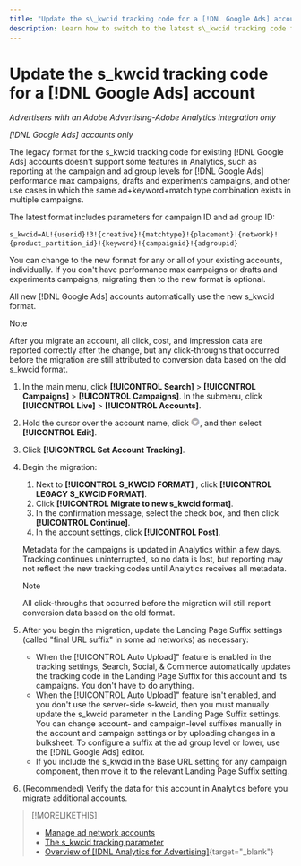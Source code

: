 ```yaml
---
title: "Update the s\_kwcid tracking code for a [!DNL Google Ads] account"
description: Learn how to switch to the latest s\_kwcid tracking code for a [!DNL Google Ads] account.
---
```

# Update the s\_kwcid tracking code for a [!DNL Google Ads] account

*Advertisers with an Adobe Advertising-Adobe Analytics integration only*

*[!DNL Google Ads] accounts only*

The legacy format for the s\_kwcid tracking code for existing [!DNL Google Ads] accounts doesn't support some features in Analytics, such as reporting at the campaign and ad group levels for [!DNL Google Ads] performance max campaigns, drafts and experiments campaigns, and other use cases in which the same ad+keyword+match type combination exists in multiple campaigns.

The latest format includes parameters for campaign ID and ad group ID:

```
s_kwcid=AL!{userid}!3!{creative}!{matchtype}!{placement}!{network}!{product_partition_id}!{keyword}!{campaignid}!{adgroupid}
```

You can change to the new format for any or all of your existing accounts, individually. If you don't have performance max campaigns or drafts and experiments campaigns, migrating then to the new format is optional.

All new [!DNL Google Ads] accounts automatically use the new  s\_kwcid format.

>[!NOTE]
>
>After you migrate an account, all click, cost, and impression data are reported correctly after the change, but any click-throughs that occurred before the migration are still attributed to conversion data based on the old s\_kwcid format.

1. In the main menu, click **[!UICONTROL Search]** \> **[!UICONTROL Campaigns]** \> **[!UICONTROL Campaigns]**. In the submenu, click **[!UICONTROL Live]** \> **[!UICONTROL Accounts]**.
1. Hold the cursor over the account name, click ![arrow dropdown icon](/help/search-social-commerce/assets/arrow-dropdown-menu.png), and then select **[!UICONTROL Edit]**.
1. Click **[!UICONTROL Set Account Tracking]**.
1. Begin the migration:

   1. Next to **[!UICONTROL S_KWCID FORMAT]** , click **[!UICONTROL LEGACY S_KWCID FORMAT]**.
   1. Click **[!UICONTROL Migrate to new s_kwcid format]**.
   1. In the confirmation message, select the check box, and then click **[!UICONTROL Continue]**.
   1. In the account settings, click **[!UICONTROL Post]**.

   Metadata for the campaigns is updated in Analytics within a few days. Tracking continues uninterrupted, so no data is lost, but reporting may not reflect the new tracking codes until Analytics receives all metadata.

   >[!NOTE]
   >
   >All click-throughs that occurred before the migration will still report conversion data based on the old format.

1. After you begin the migration, update the Landing Page Suffix settings (called "final URL suffix" in some ad networks) as necessary:

   * When the [!UICONTROL Auto Upload]" feature is enabled in the tracking settings, Search, Social, & Commerce automatically updates the tracking code in the Landing Page Suffix for this account and its campaigns. You don't have to do anything.
   * When the [!UICONTROL Auto Upload]" feature isn't enabled, and you don't use the server-side s-kwcid, then you must manually update the s\_kwcid parameter in the Landing Page Suffix settings. You can change account- and campaign-level suffixes manually in the account and campaign settings or by uploading changes in a bulksheet. To configure a suffix at the ad group level or lower, use the [!DNL Google Ads] editor.
   * If you include the s\_kwcid in the Base URL setting for any campaign component, then move it to the relevant Landing Page Suffix setting.

1. (Recommended) Verify the data for this account in Analytics before you migrate additional accounts.

>[!MORELIKETHIS]
>
>* [Manage ad network accounts](ad-network-account-manage.md)
>* [The s_kwcid tracking parameter](/help/search-social-commerce/tracking/skwcid-tracking-parameter.md)
>* [Overview of [!DNL Analytics for Advertising]](https://experienceleague.adobe.com/docs/advertising/integrations/home.html){target="_blank"}
